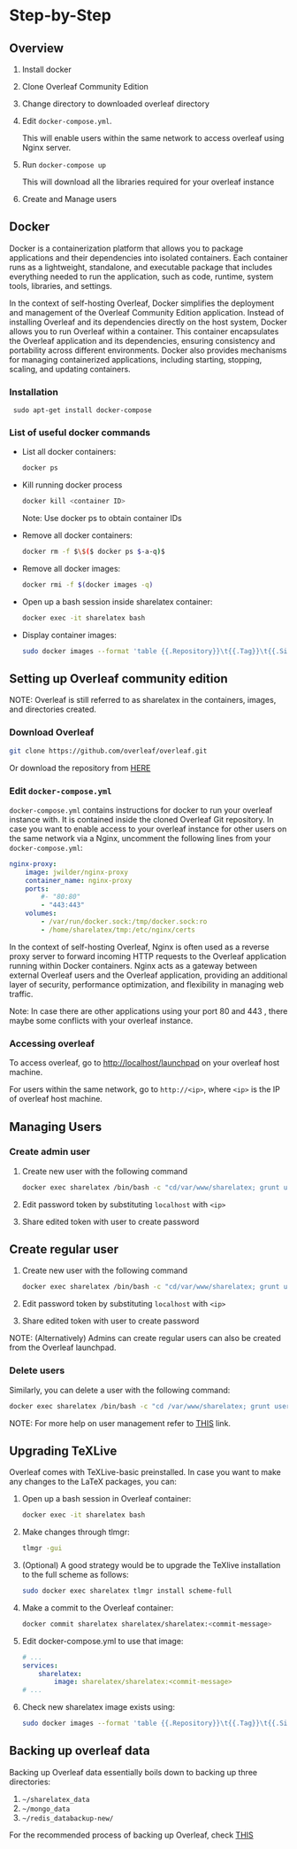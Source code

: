 # Step-by-Step
## Overview

1. Install docker
2. Clone Overleaf Community Edition
3. Change directory to downloaded overleaf directory
4. Edit `docker-compose.yml`.

    This will enable users within the same network to access overleaf using
    Nginx server.

5. Run `docker-compose up`

    This will download all the libraries required for your overleaf instance

6. Create and Manage users

## Docker
Docker is a containerization platform that allows you to package applications
and their dependencies into isolated containers. Each container runs as a 
lightweight, standalone, and executable package that includes everything needed
to run the application, such as code, runtime, system tools, libraries, and settings.

In the context of self-hosting Overleaf, Docker simplifies the deployment and 
management of the Overleaf Community Edition application. Instead of installing
Overleaf and its dependencies directly on the host system, Docker allows you to
run Overleaf within a container. This container encapsulates the Overleaf 
application and its dependencies, ensuring consistency and portability across 
different environments. Docker also provides mechanisms for managing 
containerized applications, including starting, stopping, scaling, and 
updating containers.

### Installation

```
 sudo apt-get install docker-compose
```

### List of useful docker commands

- List all docker containers:

    ```bash
    docker ps
    ```
- Kill running docker process

    ```bash
    docker kill <container ID>
    ```
    Note: Use docker ps to obtain container IDs

- Remove all docker containers:

    ```bash
    docker rm -f $\$($ docker ps $-a-q)$
    ```
    
- Remove all docker images:

    ```bash
    docker rmi -f $(docker images -q)
    ```

- Open up a bash session inside sharelatex container:

    ```bash
    docker exec -it sharelatex bash    
    ```

- Display container images:

    ```bash
    sudo docker images --format 'table {{.Repository}}\t{{.Tag}}\t{{.Size}}'
    ```

## Setting up Overleaf community edition

NOTE: Overleaf is still referred to as sharelatex in the containers, images, and directories created.

### Download Overleaf

```bash
git clone https://github.com/overleaf/overleaf.git
```
    
Or download the repository from [HERE](https://github.com/overleaf/overleaf.git)

### Edit `docker-compose.yml`

`docker-compose.yml` contains instructions for docker to run your overleaf 
instance with. It is contained inside the cloned Overleaf Git repository. 
In case you want to enable access to your overleaf instance for other users 
on the same network via a Nginx, uncomment the following lines from 
your `docker-compose.yml`:
    
```yaml
nginx-proxy:
    image: jwilder/nginx-proxy
    container_name: nginx-proxy
    ports:
        #- "80:80"
        - "443:443"
    volumes:
        - /var/run/docker.sock:/tmp/docker.sock:ro
        - /home/sharelatex/tmp:/etc/nginx/certs
```

In the context of self-hosting Overleaf, Nginx is often used as a reverse proxy 
server to forward incoming HTTP requests to the Overleaf application running 
within Docker containers. Nginx acts as a gateway between external Overleaf
users and the Overleaf application, providing an additional layer of security, 
performance optimization, and flexibility in managing web traffic.

Note: In case there are other applications using your port 80 and 443 , there maybe some conflicts with your overleaf instance.

### Accessing overleaf

To access overleaf, go to [http://localhost/launchpad](http://localhost/launchpad) on your overleaf host machine.

For users within the same network, go to `http://<ip>`, where `<ip>` is the IP of overleaf host machine.

## Managing Users

### Create admin user

1. Create new user with the following command

    ```bash
    docker exec sharelatex /bin/bash -c "cd/var/www/sharelatex; grunt user:create-admin --email=abc@xyz.com"
    ```

2. Edit password token by substituting `localhost` with `<ip>`
3. Share edited token with user to create password

## Create regular user

1. Create new user with the following command

    ```bash
    docker exec sharelatex /bin/bash -c "cd/var/www/sharelatex; grunt user:create --email=abc@xyz.com"
    ```

2. Edit password token by substituting `localhost` with `<ip>`
3. Share edited token with user to create password

NOTE: (Alternatively) Admins can create regular users can also be created from the Overleaf launchpad.

### Delete users

Similarly, you can delete a user with the following command:

```bash
docker exec sharelatex /bin/bash -c "cd /var/www/sharelatex; grunt user:delete --email=abc@xyz.com"
```

NOTE: For more help on user management refer to [THIS](https://github.com/overleaf/overleaf/wiki/Creating-and-managing-users) link.

## Upgrading TeXLive

Overleaf comes with TeXLive-basic preinstalled. In case you want to make any changes to the LaTeX packages, you can:

1. Open up a bash session in Overleaf container:

    ```bash
    docker exec -it sharelatex bash
    ```

2. Make changes through tlmgr:

    ```bash
    tlmgr -gui
    ```

3. (Optional) A good strategy would be to upgrade the TeXlive installation to the full scheme as follows:

    ```bash
    sudo docker exec sharelatex tlmgr install scheme-full
    ```

4. Make a commit to the Overleaf container:

    ```bash
    docker commit sharelatex sharelatex/sharelatex:<commit-message>
    ```

5. Edit docker-compose.yml to use that image:

    ```yaml
    # ...
    services:
        sharelatex:
            image: sharelatex/sharelatex:<commit-message>
    # ...
    ```

6. Check new sharelatex image exists using:

    ```bash
    sudo docker images --format 'table {{.Repository}}\t{{.Tag}}\t{{.Size}}'
    ```

## Backing up overleaf data

Backing up Overleaf data essentially boils down to backing up three directories:

1. `~/sharelatex_data`
2. `~/mongo_data`
3. `~/redis_databackup-new/`

For the recommended process of backing up Overleaf, check [THIS](https://github.com/overleaf/overleaf/wiki/Backup-of-Data)

